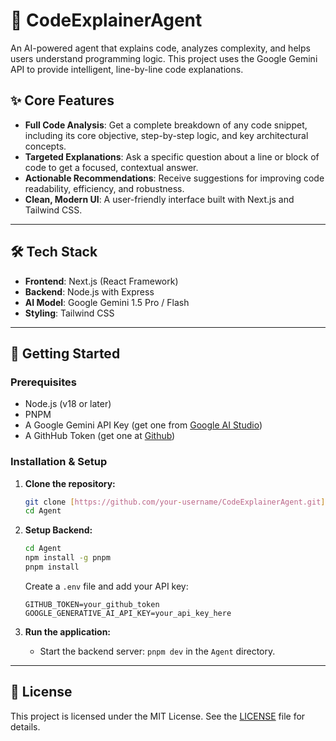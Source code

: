 # 🤖 CodeExplainerAgent

An AI-powered agent that explains code, analyzes complexity, and helps users understand programming logic. This project uses the Google Gemini API to provide intelligent, line-by-line code explanations.

## ✨ Core Features

* **Full Code Analysis**: Get a complete breakdown of any code snippet, including its core objective, step-by-step logic, and key architectural concepts.
* **Targeted Explanations**: Ask a specific question about a line or block of code to get a focused, contextual answer.
* **Actionable Recommendations**: Receive suggestions for improving code readability, efficiency, and robustness.
* **Clean, Modern UI**: A user-friendly interface built with Next.js and Tailwind CSS.

---
## 🛠️ Tech Stack

* **Frontend**: Next.js (React Framework)
* **Backend**: Node.js with Express
* **AI Model**: Google Gemini 1.5 Pro / Flash
* **Styling**: Tailwind CSS

---
## 🚀 Getting Started

### Prerequisites

* Node.js (v18 or later)
* PNPM
* A Google Gemini API Key (get one from [Google AI Studio](https://aistudio.google.com/app/apikey))
* A GithHub Token (get one at [Github](https://github.com/settings/personal-access-tokens))

### Installation & Setup

1.  **Clone the repository:**
    ```sh
    git clone [https://github.com/your-username/CodeExplainerAgent.git](https://github.com/your-username/CodeExplainerAgent.git)
    cd Agent
    ```

2.  **Setup Backend:**
    ```sh
    cd Agent
    npm install -g pnpm
    pnpm install
    ```
    Create a `.env` file and add your API key:
    ```
    GITHUB_TOKEN=your_github_token
    GOOGLE_GENERATIVE_AI_API_KEY=your_api_key_here
    ```

3.  **Run the application:**
    * Start the backend server: `pnpm dev` in the `Agent` directory.

---
## 📄 License


This project is licensed under the MIT License. See the [LICENSE](LICENSE) file for details.



